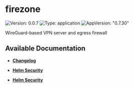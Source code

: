 # firezone

![Version: 0.0.7](https://img.shields.io/badge/Version-0.0.7-informational?style=flat-square) ![Type: application](https://img.shields.io/badge/Type-application-informational?style=flat-square) ![AppVersion: "0.7.30"](https://img.shields.io/badge/AppVersion-"0.7.30"-informational?style=flat-square)

WireGuard-based VPN server and egress firewall

## Available Documentation

- [**Changelog**](CHANGELOG)

- [**Helm Security**](container-security)

- [**Helm Security**](helm-security)

